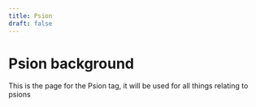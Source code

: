 ```yaml
---
title: Psion
draft: false
---
```


# Psion background
This is the page for the Psion tag, it will be used for all things relating to psions
